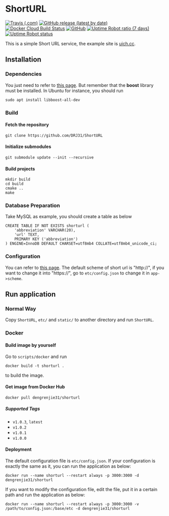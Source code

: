 # ShortURL

<a href="https://travis-ci.com/github/DRJ31/ShortURL"><img alt="Travis (.com)" src="https://img.shields.io/travis/DRJ31/ShortURL"></a>
<a href="https://github.com/DRJ31/ShortURL/releases"><img alt="GitHub release (latest by date)" src="https://img.shields.io/github/v/release/DRJ31/ShortURL"></a>
<a href="https://hub.docker.com/r/dengrenjie31/shorturl"><img alt="Docker Cloud Build Status" src="https://img.shields.io/docker/cloud/build/dengrenjie31/shorturl"></a>
<a href="https://github.com/DRJ31/ShortURL"><img alt="GitHub" src="https://img.shields.io/github/license/DRJ31/ShortURL"></a>
<a href="https://uich.cc"><img alt="Uptime Robot ratio (7 days)" src="https://img.shields.io/uptimerobot/ratio/7/m787678797-d17e32f3520e4c4b32dc820a"></a>
<a href="https://uich.cc"><img alt="Uptime Robot status" src="https://img.shields.io/uptimerobot/status/m787678797-d17e32f3520e4c4b32dc820a"></a>

This is a simple Short URL service, the example site is [uich.cc](https://uich.cc). 

## Installation
### Dependencies
You just need to refer to [this page](https://github.com/an-tao/drogon/wiki/CHN-02-%E5%AE%89%E8%A3%85). But remember that the **boost** library must be installed. In Ubuntu for instance, you should run
```shell
sudo apt install libboost-all-dev
```

### Build
#### Fetch the repository
```shell
git clone https://github.com/DRJ31/ShortURL
```

#### Initialize submodules
```shell
git submodule update --init --recursive
```

#### Build projects
```shell
mkdir build
cd build
cmake ..
make
```

### Database Preparation
Take MySQL as example, you should create a table as below
```mysql
CREATE TABLE IF NOT EXISTS shorturl (
    'abbreviation' VARCHAR(20),
    'url' TEXT,
    PRIMARY KEY ('abbreviation')
) ENGINE=InnoDB DEFAULT CHARSET=utf8mb4 COLLATE=utf8mb4_unicode_ci;
```

### Configuration
You can refer to [this page](https://github.com/an-tao/drogon/wiki/CHN-10-%E9%85%8D%E7%BD%AE%E6%96%87%E4%BB%B6). The default scheme of short url is "http://", if you want to change it into "https://", go to `etc/config.json` to change it in `app->scheme`.


## Run application
### Normal Way
Copy `ShortURL`, `etc/` and `static/` to another directory and run `ShortURL`.

### Docker
#### Build image by yourself
Go to `scripts/docker` and run 
```shell
docker build -t shorturl .
``` 
to build the image.

#### Get image from Docker Hub
```shell
docker pull dengrenjie31/shorturl
```
##### Supported Tags
- `v1.0.3`, `latest`
- `v1.0.2`
- `v1.0.1`  
- `v1.0.0`


#### Deployment
The default configuration file is `etc/config.json`. If your configuration is exactly the same as it, you can run the application as below:
```shell
docker run --name shorturl --restart always -p 3000:3000 -d dengrenjie31/shorturl
```

If you want to modify the configuration file, edit the file, put it in a certain path and run the application as below:
```shell
docker run --name shorturl --restart always -p 3000:3000 -v /path/to/config.json:/base/etc -d dengrenjie31/shorturl
```
